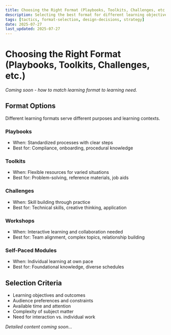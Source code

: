 ```yaml
---
title: Choosing the Right Format (Playbooks, Toolkits, Challenges, etc.)
description: Selecting the best format for different learning objectives
tags: [tactics, format-selection, design-decisions, strategy]
date: 2025-07-27
last_updated: 2025-07-27
---
```


# Choosing the Right Format (Playbooks, Toolkits, Challenges, etc.)

*Coming soon - how to match learning format to learning need.*

## Format Options
Different learning formats serve different purposes and learning contexts.

### Playbooks
- When: Standardized processes with clear steps
- Best for: Compliance, onboarding, procedural knowledge

### Toolkits
- When: Flexible resources for varied situations
- Best for: Problem-solving, reference materials, job aids

### Challenges
- When: Skill building through practice
- Best for: Technical skills, creative thinking, application

### Workshops
- When: Interactive learning and collaboration needed
- Best for: Team alignment, complex topics, relationship building

### Self-Paced Modules
- When: Individual learning at own pace
- Best for: Foundational knowledge, diverse schedules

## Selection Criteria
- Learning objectives and outcomes
- Audience preferences and constraints
- Available time and attention
- Complexity of subject matter
- Need for interaction vs. individual work

*Detailed content coming soon...*
